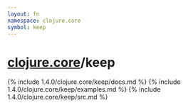 ```yaml
---
layout: fn
namespace: clojure.core
symbol: keep
---
```


# [clojure.core](../)/keep

{% include 1.4.0/clojure.core/keep/docs.md %}
{% include 1.4.0/clojure.core/keep/examples.md %}
{% include 1.4.0/clojure.core/keep/src.md %}

